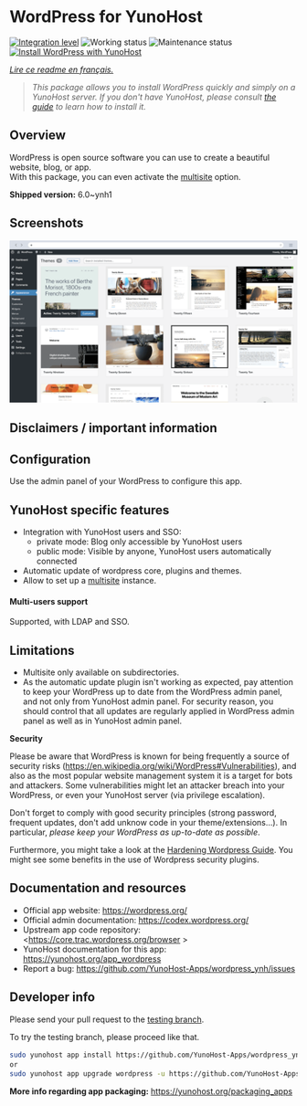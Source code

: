 <!--
N.B.: This README was automatically generated by https://github.com/YunoHost/apps/tree/master/tools/README-generator
It shall NOT be edited by hand.
-->

# WordPress for YunoHost

[![Integration level](https://dash.yunohost.org/integration/wordpress.svg)](https://dash.yunohost.org/appci/app/wordpress) ![Working status](https://ci-apps.yunohost.org/ci/badges/wordpress.status.svg) ![Maintenance status](https://ci-apps.yunohost.org/ci/badges/wordpress.maintain.svg)  
[![Install WordPress with YunoHost](https://install-app.yunohost.org/install-with-yunohost.svg)](https://install-app.yunohost.org/?app=wordpress)

*[Lire ce readme en français.](./README_fr.md)*

> *This package allows you to install WordPress quickly and simply on a YunoHost server.
If you don't have YunoHost, please consult [the guide](https://yunohost.org/#/install) to learn how to install it.*

## Overview

WordPress is open source software you can use to create a beautiful website, blog, or app.  
With this package, you can even activate the [multisite](https://wordpress.org/support/article/glossary/#multisite) option.


**Shipped version:** 6.0~ynh1

## Screenshots

![Screenshot of WordPress](./doc/screenshots/screen-themes.png)

## Disclaimers / important information

## Configuration

Use the admin panel of your WordPress to configure this app.

## YunoHost specific features

 * Integration with YunoHost users and SSO:
   * private mode: Blog only accessible by YunoHost users
   * public mode: Visible by anyone, YunoHost users automatically connected
 * Automatic update of wordpress core, plugins and themes.
 * Allow to set up a [multisite](https://codex.wordpress.org/Glossary#Multisite) instance.

#### Multi-users support

Supported, with LDAP and SSO.

## Limitations

* Multisite only available on subdirectories.
* As the automatic update plugin isn't working as expected, pay attention to keep your WordPress up to date from the WordPress admin panel, and not only from YunoHost admin panel. For security reason, you should control that all updates are regularly applied in WordPress admin panel as well as in YunoHost admin panel.

**Security**

Please be aware that WordPress is known for being frequently a source of security risks (https://en.wikipedia.org/wiki/WordPress#Vulnerabilities), and also as the most popular website management system it is a target for bots and attackers.
Some vulnerabilities might let an attacker breach into your WordPress, or even your YunoHost server (via privilege escalation).

Don't forget to comply with good security principles (strong password, frequent updates, don't add unknow code in your theme/extensions…). In particular, *please keep your WordPress as up-to-date as possible*.

Furthermore, you might take a look at the [Hardening Wordpress Guide](https://wordpress.org/support/article/hardening-wordpress/). You might see some benefits in the use of Wordpress security plugins.

## Documentation and resources

* Official app website: <https://wordpress.org/>
* Official admin documentation: <https://codex.wordpress.org/>
* Upstream app code repository: <https://core.trac.wordpress.org/browser  >
* YunoHost documentation for this app: <https://yunohost.org/app_wordpress>
* Report a bug: <https://github.com/YunoHost-Apps/wordpress_ynh/issues>

## Developer info

Please send your pull request to the [testing branch](https://github.com/YunoHost-Apps/wordpress_ynh/tree/testing).

To try the testing branch, please proceed like that.

``` bash
sudo yunohost app install https://github.com/YunoHost-Apps/wordpress_ynh/tree/testing --debug
or
sudo yunohost app upgrade wordpress -u https://github.com/YunoHost-Apps/wordpress_ynh/tree/testing --debug
```

**More info regarding app packaging:** <https://yunohost.org/packaging_apps>
